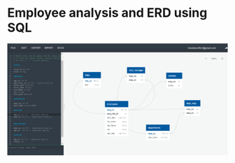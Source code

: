 # Employee analysis and ERD using SQL

![shemata](https://github.com/brookecrofts/Employee-analysis-SQL/blob/master/EmployeeSQL/ERD%20with%20code.PNG)

